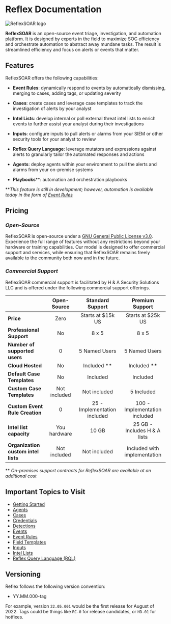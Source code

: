 # Reflex Documentation

![ReflexSOAR logo](img/white-logo-color-symbol-no-background.png#gh-dark-mode-only)

**ReflexSOAR** is an open-source event triage, investigation, and automation platform. It is designed by experts in the field to maximize SOC efficiency and orchestrate automation to abstract away mundane tasks. The result is streamlined efficiency and focus on alerts or events that matter.

## Features
ReflexSOAR offers the following capabilities:

* **Event Rules**: dynamically respond to events by automatically dismissing, merging to cases, adding tags, or updating severity

* **Cases**: create cases and leverage case templates to track the investigation of alerts by your analyst

* **Intel Lists**: develop internal or poll external threat intel lists to enrich events to further assist your analyst during their investigations

* **Inputs**: configure inputs to pull alerts or alarms from your SIEM or other security tools for your analyst to review

* **Reflex Query Language**: leverage mutators and expressions against alerts to granularly tailor the automated responses and actions

* **Agents**: deploy agents within your environment to pull the alerts and alarms from your on-premise systems

* **Playbooks****: automation and orchestration playbooks

***This feature is still in development; however, automation is available today in the form of [Event Rules](event-rules/index.md)*

## Pricing

### *Open-Source*
ReflexSOAR is open-source under a [GNU General Public License v3.0](https://www.gnu.org/licenses/gpl-3.0.en.html). Experience the full range of features without any restrictions beyond your hardware or training capabilities. Our model is designed to offer commercial support and services, while ensuring that ReflexSOAR remains freely available to the community both now and in the future.

### *Commercial Support*
ReflexSOAR commercial support is facilitated by H & A Security Solutions LLC and is offered under the following commercial support offerings.

|                                     | Open-Source     |   Standard Support           | Premium Support               |
| :---------------------------------- | :-------------: | :--------------------------: | :---------------------------: |
| **Price**                           | Zero            | Starts at $15k US            | Starts at $25k US             |
| **Professional Support**            | No              | 8 x 5                        | 8 x 5                         |
| **Number of supported users**       | 0               | 5 Named Users                | 5 Named Users                 |
| **Cloud Hosted**                    | No              | Included **                  | Included **                   |
| **Default Case Templates**          | No              | Included                     | Included                      |
| **Custom Case Templates**           | Not included    | Not included                 | 5 Included                    |
| **Custom Event Rule Creation**      | 0               | 25 - Implementation included | 100 - Implementation included |
| **Intel list capacity**             | You hardware    | 10 GB                        | 25 GB - Includes H & A lists  |
| **Organization custom intel lists** | Not included    | Not included                 | Included with implementation  |

** *On-premises support contracts for ReflexSOAR are available at an additional cost*

## Important Topics to Visit

- [Getting Started](getting-started.md)
- [Agents](agents/index.md)
- [Cases](cases/index.md)
- [Credentials](credentials/index.md)
- [Detections](detections/index.md)
- [Events](events/index.md)
- [Event Rules](event-rules/index.md)
- [Field Templates](field-templates/index.md)
- [Inputs](inputs/index.md)
- [Intel Lists](intel-lists/index.md)
- [Reflex Query Language (RQL)](rql/index.md)

## Versioning

Reflex follows the following version convention: 

* YY.MM.000-tag

For example, version `22.05.001` would be the first release for August of 2022. Tags could be things like `RC-0` for release candidates, or `HD-01` for hotfixes.